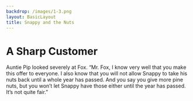 ```yaml
---
backdrop: /images/1-3.png
layout: BasicLayout
title: Snappy and the Nuts
---
```


# A Sharp Customer

Auntie Pip looked severely at Fox. “Mr. Fox, I know very well that you make this offer to everyone. I also know that you will not allow Snappy to take his nuts back until a whole year has passed. And you say you give more pine nuts, but you won’t let Snappy have those either until the year has passed. It’s not quite fair.”

<Page url="7" action="Next Page"/>
